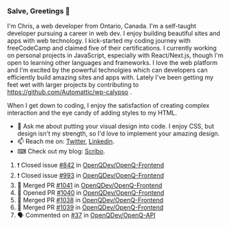 ### Salve, Greetings 👋

I'm Chris, a web developer from Ontario, Canada. I'm a self-taught developer pursuing a career in web dev. I enjoy building beautiful sites and apps with web technology.
I kick-started my coding journey with freeCodeCamp and claimed five of their certifications.  I currently working on personal projects in JavaScript, especially with React/Next.js, though I'm open to learning other languages and frameworks. I love the web platform and I'm excited by the powerful technolgies which can developers can efficiently build amazing sites and apps with. Lately I've been getting my feet wet with larger projects by contributing to https://github.com/Automattic/wp-calypso .

When I get down to coding, I enjoy the satisfaction of creating complex interaction and the eye candy of adding styles to my HTML. 

- 💬 Ask me about putting your visual design into code. I enjoy CSS, but design isn't my strength, so I'd love to implement your amazing design.
- 📫 Reach me on: [Twitter](https://twitter.com/Christo28120856), [Linkedin](https://www.linkedin.com/in/christopher-stevers-07b9a5204/).
- ⌨ Check out my blog: [Scribo](https://christopherstevers.cf).
<!--
**Christopher-Stevers/Christopher-Stevers** is a ✨ _special_ ✨ repository because its `README.md` (this file) appears on your GitHub profile.

Here are some ideas to get you started:

- 🔭 I’m currently working on ...
- 🌱 I’m currently learning ...
- 👯 I’m looking to collaborate on ...
- 🤔 I’m looking for help with ...
- 😄 Pronouns: ...
- ⚡ Fun fact: ...
-->

<!--START_SECTION:activity-->
1. ❗️ Closed issue [#842](https://github.com/OpenQDev/OpenQ-Frontend/issues/842) in [OpenQDev/OpenQ-Frontend](https://github.com/OpenQDev/OpenQ-Frontend)
2. ❗️ Closed issue [#993](https://github.com/OpenQDev/OpenQ-Frontend/issues/993) in [OpenQDev/OpenQ-Frontend](https://github.com/OpenQDev/OpenQ-Frontend)
3. 🎉 Merged PR [#1041](https://github.com/OpenQDev/OpenQ-Frontend/pull/1041) in [OpenQDev/OpenQ-Frontend](https://github.com/OpenQDev/OpenQ-Frontend)
4. 💪 Opened PR [#1040](https://github.com/OpenQDev/OpenQ-Frontend/pull/1040) in [OpenQDev/OpenQ-Frontend](https://github.com/OpenQDev/OpenQ-Frontend)
5. 🎉 Merged PR [#1038](https://github.com/OpenQDev/OpenQ-Frontend/pull/1038) in [OpenQDev/OpenQ-Frontend](https://github.com/OpenQDev/OpenQ-Frontend)
6. 🎉 Merged PR [#1039](https://github.com/OpenQDev/OpenQ-Frontend/pull/1039) in [OpenQDev/OpenQ-Frontend](https://github.com/OpenQDev/OpenQ-Frontend)
7. 🗣 Commented on [#37](https://github.com/OpenQDev/OpenQ-API/issues/37) in [OpenQDev/OpenQ-API](https://github.com/OpenQDev/OpenQ-API)
<!--END_SECTION:activity-->
